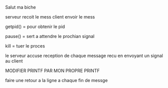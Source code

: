 Salut ma biche

serveur recoit le mess
client envoir le mess



getpid() = pour obtenir le pid

pause() = sert a attendre le prochian signal 

kill <PID> = tuer le proces



le serveur accuse reception de chaque message recu en envoyant un signal au client 


MODIFIER PRINTF PAR MON PROPRE PRINTF

faire une retour a la ligne a chaque fin de messge 